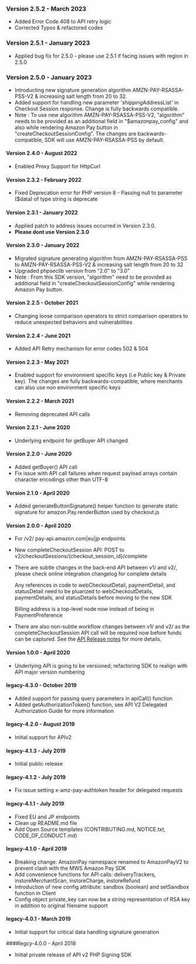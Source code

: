 ### Version 2.5.2 - March 2023
* Added Error Code 408 to API retry logic
* Corrected Typos & refactored codes

### Version 2.5.1 - January 2023
* Applied bug fix for 2.5.0 - please use 2.5.1 if facing issues with region in 2.5.0

### Version 2.5.0 - January 2023
* Introducting new signature generation algorithm AMZN-PAY-RSASSA-PSS-V2 & increasing salt length from 20 to 32.
* Added support for handling new parameter 'shippingAddressList' in Checkout Session response. Change is fully backwards compatible.
* Note : To use new algorithm AMZN-PAY-RSASSA-PSS-V2, "algorithm" needs to be provided as an additional field in "$amazonpay_config" and also while rendering Amazon Pay button in "createCheckoutSessionConfig". The changes are backwards-compatible, SDK will use AMZN-PAY-RSASSA-PSS by default.

#### Version 2.4.0 - August 2022
* Enabled Proxy Support for HttpCurl

#### Version 2.3.2 - February 2022
* Fixed Deprecation error for PHP version 8 - Passing null to parameter ($data) of type string is deprecate

#### Version 2.3.1 - January 2022
* Applied patch to address issues occurred in Version 2.3.0.
* **Please dont use Version 2.3.0**

#### Version 2.3.0 - January 2022
* Migrated signature generating algorithm from AMZN-PAY-RSASSA-PSS to AMZN-PAY-RSASSA-PSS-V2 & increasing salt length from 20 to 32
* Upgraded phpseclib version from "2.0" to "3.0"
* Note : From this SDK version, "algorithm" need to be provided as additional field in "createCheckoutSessionConfig" while rendering Amazon Pay button.

#### Version 2.2.5 - October 2021
* Changing loose comparison operators to strict comparison operators to reduce unexpected behaviors and vulnerabilities

#### Version 2.2.4 - June 2021
* Added API Retry mechanism for error codes 502 & 504

#### Version 2.2.3 - May 2021
* Enabled support for environment specific keys (i.e Public key & Private key). The changes are fully backwards-compatible, where merchants can also use non environment specific keys


#### Version 2.2.2 - March 2021

* Removing deprecated API calls

#### Version 2.2.1 - June 2020

* Underlying endpoint for getBuyer API changed

#### Version 2.2.0 - June 2020

* Added getBuyer() API call
* Fix issue with API call failures when request payload arrays contain character encodings other than UTF-8

#### Version 2.1.0 - April 2020

* Added generateButtonSignature() helper function to generate static signature for amazon.Pay.renderButton used by checkout.js

#### Version 2.0.0 - April 2020

* For /v2/ pay-api.amazon.com|eu|jp endpoints
* New completeCheckoutSession API: POST to v2/checkoutSessions/{checkout_session_id}/complete
* There are subtle changes in the back-end API between v1/ and v2/, please check online integration changelog for complete details

  Any references in code to webCheckoutDetail, paymentDetail, and statusDetail need to be pluarized to
     webCheckoutDetails, paymentDetails, and statusDetails before moving to the new SDK

  Billing address is a top-level node now instead of being in PaymentPreference
* There are also non-subtle workflow changes between v1/ and v2/ as the completeCheckoutSession API call will be required now
  before funds can be captured.  See the [API Release notes](http://amazonpaycheckoutintegrationguide.s3.amazonaws.com/amazon-pay-checkout/release-notes.html) for more details.

#### Version 1.0.0 - April 2020

* Underlying API is going to be versioned; refactoring SDK to realign with API major version numbering

#### legacy-4.3.0 - October 2019

* Added support for passing query parameters in apiCall() function
* Added getAuthorizationToken() function, see API V2 Delegated Authorization Guide for more information

#### legacy-4.2.0 - August 2019

* Initial support for APIv2

#### legacy-4.1.3 - July 2019
* Initial public release

#### legacy-4.1.2 - July 2019
* Fix issue setting x-amz-pay-authtoken header for delegated requests

#### legacy-4.1.1 - July 2019

* Fixed EU and JP endpoints
* Clean up README.md file
* Add Open Source templates (CONTRIBUTING.md, NOTICE.txt, CODE_OF_CONDUCT.md)

#### legacy-4.1.0 - April 2019

* Breaking change: AmazonPay namespace renamed to AmazonPayV2 to prevent clash with the MWS Amazon Pay SDK
* Add convenience functions for API calls: deliveryTrackers, instoreMerchantScan, instoreCharge, instoreRefund
* Introduction of new config attribute: sandbox (boolean) and setSandbox function in Client
* Config object private_key can now be a string representation of RSA key in addition to original filename support

#### legacy-4.0.1 - March 2019

* Initial support for critical data handling signature generation

####legcy-4.0.0 - April 2018

* Initial private release of API v2 PHP Signing SDK
